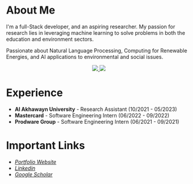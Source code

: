 # About Me
I'm a full-Stack developer, and an aspiring researcher. My passion for research lies in leveraging machine learning to solve problems in both the education and environment sectors.

Passionate about Natural Language Processing, Computing for Renewable Energies, and AI applications to environmental and social issues.

<p align="center">
  <a href="https://github.com/anuraghazra/github-readme-stats" alt="hamzaelalaoui's GitHub Stats">
    <img src="https://github-readme-stats.vercel.app/api?username=hamzaeIalaoui&count_private=true&show_icons=true&theme=jolly&hide_rank=false&hide=stars">
  </a>
  <a href = "https://github.com/anuraghazra/github-readme-stats" alt="hamzaelalaoui's  Language Stats">
    <img src="hhttps://github-readme-stats.vercel.app/api/top-langs/?username=hamzaeialaoui&theme=jolly&count_private=true&show_icons=true&layout=compact">
  </a>
</p>
<p align = "center"/>

# Experience
- __Al Akhawayn University__ - Research Assistant (10/2021 - 05/2023)
- __Mastercard__ - Software Engineering Intern (06/2022 - 09/2022)
- __Prodware Group__ - Software Engineering Intern (06/2021 - 09/2021)

# Important Links
- [_Portfolio Website_](http://hamzaelalaoui.com/)
- [_Linkedin_](https://www.linkedin.com/in/hamzaelalaoui/)
- [_Google Scholar_](https://scholar.google.com/citations?hl=en&user=9PBfhTkAAAAJ)

